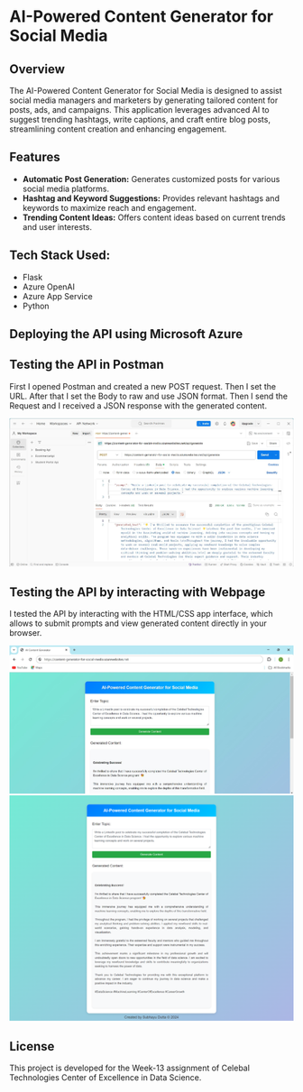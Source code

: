 # AI-Powered Content Generator for Social Media

## Overview

The AI-Powered Content Generator for Social Media is designed to assist social media managers and marketers by generating tailored content for posts, ads, and campaigns. This application leverages advanced AI to suggest trending hashtags, write captions, and craft entire blog posts, streamlining content creation and enhancing engagement.

## Features

- **Automatic Post Generation:** Generates customized posts for various social media platforms.
- **Hashtag and Keyword Suggestions:** Provides relevant hashtags and keywords to maximize reach and engagement.
- **Trending Content Ideas:** Offers content ideas based on current trends and user interests.

## Tech Stack Used:
- Flask
- Azure OpenAI
- Azure App Service
- Python

## Deploying the API using Microsoft Azure

## Testing the API in Postman

First I opened Postman and created a new POST request. Then I set the URL. After that I set the Body to raw and use JSON format. Then I send the Request and I received a JSON response with the generated content. 

![Alt Text](./Images/Postman_API.jpg)

## Testing the API by interacting with Webpage
I tested the API by interacting with the HTML/CSS app interface, which allows to submit prompts and view generated content directly in your browser.

![Alt Text](./Images/Webpage2.png)
![Alt Text](./Images/Webpage.png)

## License
This project is developed for the Week-13 assignment of Celebal Technologies Center of Excellence in Data Science. 

